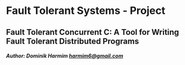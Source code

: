 # Fault Tolerant Systems - Project
## Fault Tolerant Concurrent C: A Tool for Writing Fault Tolerant Distributed Programs

##### Author: Dominik Harmim <harmim6@gmail.com>
